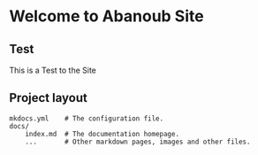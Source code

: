 # Welcome to Abanoub Site

## Test

This is a Test to the Site

## Project layout

    mkdocs.yml    # The configuration file.
    docs/
        index.md  # The documentation homepage.
        ...       # Other markdown pages, images and other files.
